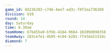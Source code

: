 ```yaml
---
game_id: 0d236203-c746-4ee7-ad3c-f0f2ea736260
division: U10
round: 14
day: Saturday
time: 8.30am
teamHome: 67b455a0-bfbb-4164-9664-10209d098358
teamAway: 283ce7e1-4b95-4c04-b281-7f43da5153dc
diamond: 7
---
```

